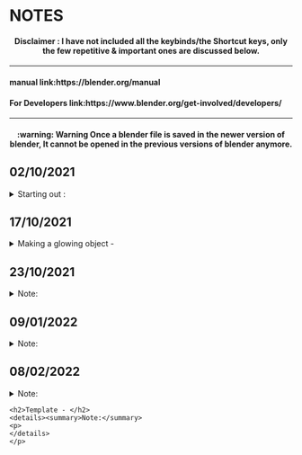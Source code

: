 # NOTES   
  
<h4 align="center"> Disclaimer : I have not included all the keybinds/the Shortcut keys, only the few repetitive & important ones are discussed below.</h4>  
  
 ---  
   
<h4 align="left"> manual link:https://blender.org/manual </h4>  

<h4 align="left"> For Developers link:https://www.blender.org/get-involved/developers/ </h4>  
  
---  
  
<h4 align="center">:warning: Warning Once a blender file is saved in the newer version of blender, It cannot be opened in the previous versions of blender anymore.</h4>   
  
  


<h2>02/10/2021</h2>  
<details><summary>Starting out :</summary>  
<p>   


- start by : moving objects, camera, light, check scene collections and other options on the home screen.  
- Comment: Objects appear whereever the 3D cursor is placed.  
- Toolbar Short cut : T  
- Add mesh: Any object to blended.  
- Its important to name things to remember, Also Name the groups/collections.  
- Objects in the scene collection is arranged in alphabetic order.  
- Using tab to switch between object and creation mode.
- Using the different view modes like 3D mode, Solid mode etc.
  
</details>
</p>

  
  
  

<h2>17/10/2021</h2>  
<details><summary>Making a glowing object - </summary>  
<p>   

- First create an object using add mesh/object.  
- Then Change world's properties by changing the world color to black to view the glowing effect more efficiently.  
- Then change the surface property to emission under the materials propeties and the desired color.  
- Changing the render property to glow and then manipulating the settings of it.
- Done  

</details>
</p>    
  

<h2>23/10/2021</h2>  
<details><summary>Note:</summary>  
<p>   
  
- to reset the cursor back to origin(0,0,0) press : **Shift+S** and then select **Cursor to the world origins option**  
</details>
</p>

<h2>09/01/2022 </h2>  
<details><summary>Note:</summary>  
<p>  
 
- on the left side below select box we have the toolbar namely:  
  - Cursor : This function turns on select mode where when selected by mouse left click it will select the cursor where new objects can be created/inserted in the world.  
  - Move : This function turns on Move mode where the object selected can be moved specifically on it's x,y and z plane.  
  - Rotate : This function turns on the Rotate mode where the object selected can be rotated along the anotated rotational axis.  
  - Scale : to scale the size of the selected object
  - Transform : To change the size, location, rotation and more.
- **Pro Tip?** : Always apply the changes done to the object by pressing **Left CTRL + A** and select the respecting changes to apply. This will apply the changes and transform the object into an entirely new object with the modified changes. 
  
</details>
</p>

<h2> 08/02/2022 </h2>  
<details><summary>Note:</summary>  
<p>  
  
-  Building a staircase ver. 01. by duplicating the stairs and rotating it.
  
  
  
</details>
</p>

```
<h2>Template - </h2>  
<details><summary>Note:</summary>  
<p>   
</details>
</p>
```
